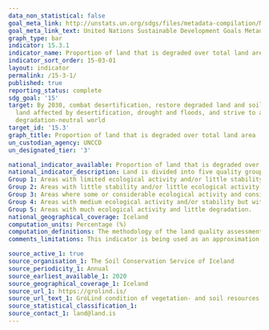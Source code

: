 ```yaml
---
data_non_statistical: false
goal_meta_link: http://unstats.un.org/sdgs/files/metadata-compilation/Metadata-Goal-15.pdf
goal_meta_link_text: United Nations Sustainable Development Goals Metadata (pdf 456kB)
graph_type: bar
indicator: 15.3.1
indicator_name: Proportion of land that is degraded over total land area
indicator_sort_order: 15-03-01
layout: indicator
permalink: /15-3-1/
published: true
reporting_status: complete
sdg_goal: '15'
target: By 2030, combat desertification, restore degraded land and soil, including
  land affected by desertification, drought and floods, and strive to achieve a land
  degradation-neutral world
target_id: '15.3'
graph_title: Proportion of land that is degraded over total land area
un_custodian_agency: UNCCD
un_designated_tier: '3'

national_indicator_available: Proportion of land that is degraded over total land area
national_indicator_description: Land is divided into five quality groups depending on the condition of vegetation and soil quality. The higher the group number the more ecological activity there is in the area.
Group 1: Areas with limited ecological activity and/or little stability and high degradation. 
Group 2: Areas with little stability and/or little ecological activity
Group 3: Areas where some or considerable ecological activity and considerable degradation OR areas with little activity and little degradation, e.g. moss grown lava fields. 
Group 4: Areas with medium ecological activity and/or stability but with little degradation OR areas with much ecological activity and considerable stability but some degradation. 
Group 5: Areas with much ecological activity and little degradation. 
national_geographical_coverage: Iceland
computation_units: Percentage (%)
computation_definitions: The methodology of the land quality assessment is detailed in this[report on the assessment of the quality of vegetation and soil resources in Iceland](https://grolind.is/wp-content/uploads/2020/06/GroLind_stodumat_18_06_2020.pdf) 
comments_limitations: This indicator is being used as an approximation of the UN SDG Indicator. Where possible, we will work to identify or develop Icelandic data to meet the global indicator specification. This indicator has been identified in collaboration with topic experts.

source_active_1: true
source_organisation_1: The Soil Conservation Service of Iceland
source_periodicity_1: Annual
source_earliest_available_1: 2020
source_geographical_coverage_1: Iceland
source_url_1: https://grolind.is/
source_url_text_1: GróLind condition of vegetation- and soil resources in Iceland
source_statistical_classification_1: 
source_contact_1: land@land.is
---
```

